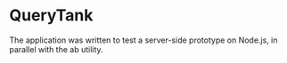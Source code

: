 # QueryTank
The application was written to test a server-side prototype on Node.js, in parallel with the ab utility.
